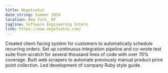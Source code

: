 ```yaml
---
title: Negotiatus
date_string: Summer 2016
location: New York, NY
tagline: Software Engineering Intern
link: https://www.negotiatus.com/
---
```


Created client-facing system for customers to automatically schedule recurring orders. Set up continuous integration pipeline and co-wrote test suite from scratch for several thousand lines of code with over 70% coverage. Built web scrapers to automate previously manual product price point collection. Led development of company Ruby style guide.
